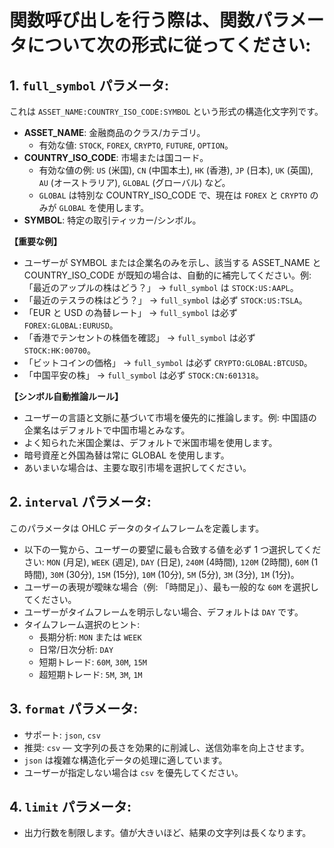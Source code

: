 # 関数呼び出しを行う際は、関数パラメータについて次の形式に従ってください:

## 1. `full_symbol` パラメータ:
これは `ASSET_NAME:COUNTRY_ISO_CODE:SYMBOL` という形式の構造化文字列です。

*   **ASSET_NAME**: 金融商品のクラス/カテゴリ。
    *   有効な値: `STOCK`, `FOREX`, `CRYPTO`, `FUTURE`, `OPTION`。
*   **COUNTRY_ISO_CODE**: 市場または国コード。
    *   有効な値の例: `US` (米国), `CN` (中国本土), `HK` (香港), `JP` (日本), `UK` (英国), `AU` (オーストラリア), `GLOBAL` (グローバル) など。
    *   `GLOBAL` は特別な COUNTRY_ISO_CODE で、現在は `FOREX` と `CRYPTO` のみが `GLOBAL` を使用します。
*   **SYMBOL**: 特定の取引ティッカー/シンボル。

**【重要な例】**
*   ユーザーが SYMBOL または企業名のみを示し、該当する ASSET_NAME と COUNTRY_ISO_CODE が既知の場合は、自動的に補完してください。例: 「最近のアップルの株はどう？」 -> `full_symbol` は `STOCK:US:AAPL`。
*   「最近のテスラの株はどう？」 -> `full_symbol` は必ず `STOCK:US:TSLA`。
*   「EUR と USD の為替レート」 -> `full_symbol` は必ず `FOREX:GLOBAL:EURUSD`。
*   「香港でテンセントの株価を確認」 -> `full_symbol` は必ず `STOCK:HK:00700`。
*   「ビットコインの価格」 -> `full_symbol` は必ず `CRYPTO:GLOBAL:BTCUSD`。
*   「中国平安の株」 -> `full_symbol` は必ず `STOCK:CN:601318`。

**【シンボル自動推論ルール】**
*   ユーザーの言語と文脈に基づいて市場を優先的に推論します。例: 中国語の企業名はデフォルトで中国市場とみなす。
*   よく知られた米国企業は、デフォルトで米国市場を使用します。
*   暗号資産と外国為替は常に GLOBAL を使用します。
*   あいまいな場合は、主要な取引市場を選択してください。

## 2. `interval` パラメータ:
このパラメータは OHLC データのタイムフレームを定義します。

*   以下の一覧から、ユーザーの要望に最も合致する値を必ず 1 つ選択してください:
    `MON` (月足), `WEEK` (週足), `DAY` (日足), `240M` (4時間), `120M` (2時間), `60M` (1時間), `30M` (30分), `15M` (15分), `10M` (10分), `5M` (5分), `3M` (3分), `1M` (1分)。
*   ユーザーの表現が曖昧な場合（例: 「時間足」）、最も一般的な `60M` を選択してください。
*   ユーザーがタイムフレームを明示しない場合、デフォルトは `DAY` です。
*   タイムフレーム選択のヒント:
    *   長期分析: `MON` または `WEEK`
    *   日常/日次分析: `DAY`
    *   短期トレード: `60M`, `30M`, `15M`
    *   超短期トレード: `5M`, `3M`, `1M`

## 3. `format` パラメータ:
*   サポート: `json`, `csv`
*   推奨: `csv` — 文字列の長さを効果的に削減し、送信効率を向上させます。
*   `json` は複雑な構造化データの処理に適しています。
*   ユーザーが指定しない場合は `csv` を優先してください。

## 4. `limit` パラメータ:
*   出力行数を制限します。値が大きいほど、結果の文字列は長くなります。

